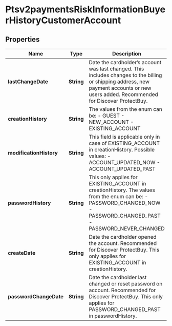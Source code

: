
# Ptsv2paymentsRiskInformationBuyerHistoryCustomerAccount

## Properties
Name | Type | Description | Notes
------------ | ------------- | ------------- | -------------
**lastChangeDate** | **String** | Date the cardholder’s account was last changed. This includes changes to the billing or shipping address, new payment accounts or new users added. Recommended for Discover ProtectBuy.  |  [optional]
**creationHistory** | **String** | The values from the enum can be: - GUEST - NEW_ACCOUNT - EXISTING_ACCOUNT  |  [optional]
**modificationHistory** | **String** | This field is applicable only in case of EXISTING_ACCOUNT in creationHistory. Possible values: - ACCOUNT_UPDATED_NOW - ACCOUNT_UPDATED_PAST  |  [optional]
**passwordHistory** | **String** | This only applies for EXISTING_ACCOUNT in creationHistory. The values from the enum can be: - PASSWORD_CHANGED_NOW - PASSWORD_CHANGED_PAST - PASSWORD_NEVER_CHANGED  |  [optional]
**createDate** | **String** | Date the cardholder opened the account. Recommended for Discover ProtectBuy. This only applies for EXISTING_ACCOUNT in creationHistory.  |  [optional]
**passwordChangeDate** | **String** | Date the cardholder last changed or reset password on account. Recommended for Discover ProtectBuy. This only applies for PASSWORD_CHANGED_PAST in passwordHistory.  |  [optional]



